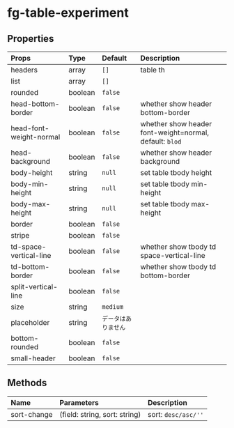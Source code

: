 # fg-table-experiment

## Properties

|Props|Type|Default|Description|
|:--|:--|:--|:--|
|headers|array|`[]`|table th|
|list|array|`[]`||
|rounded|boolean|`false`||
|head-bottom-border|boolean|`false`|whether show header bottom-border|
|head-font-weight-normal|boolean|`false`|whether show header font-weight=normal, default: `blod`|
|head-background|boolean|`false`|whether show header background|
|body-height|string|`null`|set table tbody height|
|body-min-height|string|`null`|set table tbody min-height|
|body-max-height|string|`null`|set table tbody max-height|
|border|boolean|`false`||
|stripe|boolean|`false`||
|td-space-vertical-line|boolean|`false`|whether show tbody td space-vertical-line|
|td-bottom-border|boolean|`false`|whether show tbody td bottom-border|
|split-vertical-line|boolean|`false`||
|size|string|`medium`||
|placeholder|string|`データはありません`||
|bottom-rounded|boolean|`false`||
|small-header|boolean|`false`||

## Methods 

|Name|Parameters|Description|
|:--|:--|:--|
|sort-change|(field: string, sort: string)|sort: `desc/asc/''`|
